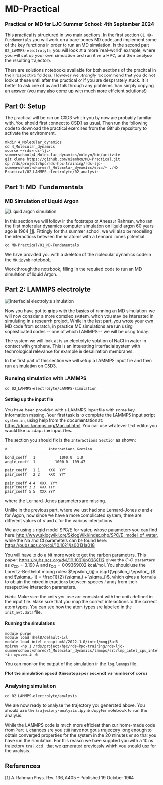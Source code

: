 # MD-Practical
### Practical on MD for LJC Summer School: 4th September 2024 


This practical is structured in two main sections. In the first section ```01_MD-Fundamentals``` you will work on a bare-bones MD code, and implement some of the key functions in order to run an MD simulation. In the second part ```02_LAMMPS-electrolyte```, you will look at a more `real-world' example, where you will set up your own simulation and run it on a HPC, and then analyse the resulting trajectory.

There are solutions notebooks available for both sections of the pracitcal in their respective folders. However we _strongly_ reccommend that you do not look at these until after the practical or if you are desparately stuck. It is better to ask one of us and talk through any problems than simply copying an answer (you may also come up with much more efficient solutions!). 

## Part 0: Setup
The practical will be run on CSD3 which you by now are probably familiar with. You should first connect to CSD3 as usual. Then run the following code to download the practical exercises from the Github repository to activate the environment.

```
mkdir 4_Molecular_dynamics
cd 4_Molecular_dynamics
source ~/rds/rds-ljc-summerschool/4_Molecular_dynamics/moldyn/bin/activate
git clone https://github.com/niamhon/MD-Practical.git
cp /rds/project/hpc/rds-hpc-training/rds-ljc-summerschool/shared/4_Molecular_dynamics/data/* ./MD-Practical/02_LAMMPS-electrolyte/02_analysis
```

## Part 1: MD-Fundamentals

### MD Simulation of Liquid Argon

![Liquid argon simulation](https://github.com/niamhon/MD-Practical/blob/main/01_MD-Fundamentals/argon.jpg)

In this section we will follow in the footsteps of Aneesur Rahman, who ran the first molecular dynamics computer simulation on liquid argon 60 years ago in 1964 [[1]](#1). Fittingly for this summer school, we will also be modelling the interactions between the Ar atoms with a Lennard Jones potential. 

```cd MD-Practical/01_MD-Fundamentals```

We have provided you with a skeleton of the molecular dynamics code in the ```MD.ipynb``` notebook.

Work through the notebook, filling in the required code to run an MD simulation of liquid Argon.


## Part 2: LAMMPS electrolyte

![Interfacial electrolyte simulation](https://github.com/niamhon/MD-Practical/blob/main/02_LAMMPS-electrolyte/01_LAMMPS-simulation/nacl_h2o_c.jpg)

Now you have got to grips with the basics of running an MD simulation, we will now consider a more complex system, which you may be interested in simulating in a research project. While in the last part, you wrote your own MD code from scratch, in practice MD simulations are run using sophisticated codes -- one of which LAMMPS -- we will be using today.

The system we will look at is an electrolyte solution of NaCl in water in contact with graphene. This is an interesting interfacial system with technological relevance for example in desalination membranes.

In the first part of this section we will setup a LAMMPS input file and then run a simulation on CSD3. 

### Running simulation with LAMMPS

```
cd 02_LAMMPS-electrolyte/LAMMPS-simulation
```
#### Setting up the input file

You have been provided with a LAMMPS input file with some key information missing. Your first task is to complete the LAMMPS input script ```system.in```, using help from the documentation at: https://docs.lammps.org/Manual.html. You can use whatever text editor you would like to adapt the input files.

The section you should fix is the ```Interactions Section``` as shown:

```
# ----------------- Interactions Section -----------------

bond_coeff   1           1000.0  1.0 
angle_coeff  1         1000.0  109.47

pair_coeff   1 1    XXX  YYY 
pair_coeff   2 2    XXX  YYY 

pair_coeff 4 4  XXX  YYY 
pair_coeff 3 3  XXX YYY 
pair_coeff 5 5  XXX YYY
```

where the Lennard-Jones parameters are missing.

Unlike in the previous part, where we just had one Lennard-Jones $\sigma$ and $\epsilon$ for Argon, now since we have a more complicated system, there are different values of $\sigma$ and $\epsilon$ for the various interactions. 

We are using a rigid model SPC/E for water, whose parameters you can find here: http://www.sklogwiki.org/SklogWiki/index.php/SPC/E_model_of_water, while the Na and Cl parameters can be found here: https://pubs.acs.org/doi/10.1021/ja00131a018

You will have to do a bit more work to get the carbon parameters. This paper: https://pubs.acs.org/doi/10.1021/jp0268112 gives the _C-O_ paramters as $\sigma_{\mathrm{CO}} = 3.190$ Å and $\epsilon_{\mathrm{CO}} = 0.09369002$ kcal/mol. You should use the Lorentz-Berthelot mixing rules: $\epsilon_{ij} = \sqrt{\epsilon_i \epsilon_j}$ and $\sigma_{ij} = \frac{1}{2} (\sigma_i + \sigma_j)$, which gives a formula to obtain the mixed interactions between species $i$ and $j$ from their resepective interaction parameters. 

_Hints:_ Make sure the units you use are consistant with the units defined in the input file. Make sure that you map the correct interactions to the correct atom types. You can see how the atom types are labelled in the `init_nvt.data` file.

#### Running the simulations

```
module purge
module load rhel8/default-icl
module load intel-oneapi-mkl/2022.1.0/intel/mngj3ad6
mpirun -np 1 /rds/project/hpc/rds-hpc-training/rds-ljc-summerschool/shared/4_Molecular_dynamics/lammps/src/lmp_intel_cpu_intelmpi -in system.in &
```

You can monitor the output of the simulation in the ```log.lammps``` file. 

**Plot the simulation speed (timesteps per second) vs number of cores**

### Analysing simulation

```cd 02_LAMMPS-electrolyte/analysis```

We are now ready to analyse the trajectory you generated above. You should use the ```trajectory-analysis.ipynb``` Jupyter notebook to run the analysis.

While the LAMMPS code is much more efficient than our home-made code from Part 1, chances are you still have not got a trajectory long enough to obtain converged properties for the system in the 20 minutes or so that you have run the simulation. For this reason we have supplied you with a 10 ns trajectory ```traj.dcd ``` that we generated previously which you should use for the analysis.


## References
<a id="1">[1]</a> 
A. Rahman
Phys. Rev. 136, A405 – Published 19 October 1964
